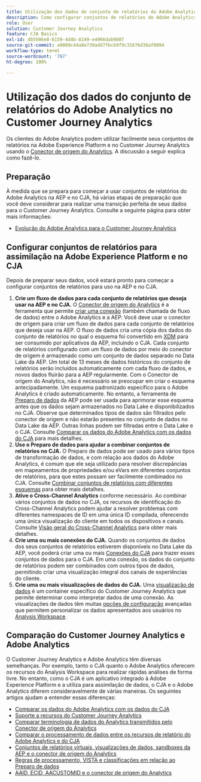 ```yaml
---
title: Utilização dos dados do conjunto de relatórios do Adobe Analytics no Customer Journey Analytics
description: Como configurar conjuntos de relatórios do Adobe Analytics para assimilação na AEP e no CJA
role: User
solution: Customer Journey Analytics
feature: CJA Basics
exl-id: db5506e0-6159-4d4b-8149-e4966dab9807
source-git-commit: a9009c44a8e739add7fbcb9f9c31676d38af0094
workflow-type: tm+mt
source-wordcount: '767'
ht-degree: 100%

---
```


# Utilização dos dados do conjunto de relatórios do Adobe Analytics no Customer Journey Analytics

Os clientes do Adobe Analytics podem utilizar facilmente seus conjuntos de relatórios na Adobe Experience Platform e no Customer Journey Analytics usando o [Conector de origem do Analytics](https://experienceleague.adobe.com/docs/experience-platform/sources/connectors/adobe-applications/analytics.html?lang=pt-BR). A discussão a seguir explica como fazê-lo.

## Preparação

À medida que se prepara para começar a usar conjuntos de relatórios do Adobe Analytics na AEP e no CJA, há várias etapas de preparação que você deve considerar para realizar uma transição perfeita de seus dados para o Customer Journey Analytics. Consulte a seguinte página para obter mais informações:

* [Evolução do Adobe Analytics para o Customer Journey Analytics](/help/getting-started/aa-to-cja.md)

## Configurar conjuntos de relatórios para assimilação na Adobe Experience Platform e no CJA

Depois de preparar seus dados, você estará pronto para começar a configurar conjuntos de relatórios para uso na AEP e no CJA.

1. **Crie um fluxo de dados para cada conjunto de relatórios que deseja usar na AEP e no CJA.** O [Conector de origem do Analytics](https://experienceleague.adobe.com/docs/experience-platform/sources/connectors/adobe-applications/analytics.html?lang=pt-BR) é a ferramenta que permite [criar uma conexão](/help/connections/create-connection.md) (também chamada de fluxo de dados) entre o Adobe Analytics e a AEP. Você deve usar o conector de origem para criar um fluxo de dados para cada conjunto de relatórios que deseja usar na AEP. O fluxo de dados cria uma cópia dos dados do conjunto de relatórios no qual o esquema foi convertido em [XDM](https://experienceleague.adobe.com/docs/platform-learn/tutorials/schemas/schemas-and-experience-data-model.html?lang=pt-BR) para ser consumido por aplicativos da AEP, incluindo o CJA. Cada conjunto de relatórios configurado com um fluxo de dados por meio do conector de origem é armazenado como um conjunto de dados separado no Data Lake da AEP. Um total de 13 meses de dados históricos do conjunto de relatórios serão incluídos automaticamente com cada fluxo de dados, e novos dados fluirão para a AEP regularmente. Com o Conector de origem do Analytics, não é necessário se preocupar em criar o esquema antecipadamente. Um esquema padronizado específico para o Adobe Analytics é criado automaticamente. No entanto, a ferramenta de [Preparo de dados](https://experienceleague.adobe.com/docs/experience-platform/data-prep/home.html?lang=pt-BR) da AEP pode ser usada para aprimorar esse esquema antes que os dados sejam armazenados no Data Lake e disponibilizados no CJA. Observe que determinados tipos de dados são filtrados pelo conector de origem e não estarão presentes no conjunto de dados no Data Lake da AEP. Outras linhas podem ser filtradas entre o Data Lake e o CJA. Consulte [Comparar os dados do Adobe Analytics com os dados do CJA](/help/troubleshooting/compare.md) para mais detalhes.
1. **Use o Preparo de dados para ajudar a combinar conjuntos de relatórios no CJA.** O Preparo de dados pode ser usado para vários tipos de transformação de dados, e com relação aos dados do Adobe Analytics, é comum que ele seja utilizado para resolver discrepâncias em mapeamentos de propriedades e/ou eVars em diferentes conjuntos de relatórios, para que estes possam ser facilmente combinados no CJA. Consulte [Combinar conjuntos de relatórios com diferentes esquemas](/help/use-cases/aa-data/combine-report-suites.md) para obter mais detalhes.
1. **Ative o Cross-Channel Analytics** conforme necessário. Ao combinar vários conjuntos de dados no CJA, os recursos de identificação do Cross-Channel Analytics podem ajudar a resolver problemas com diferentes namespaces de ID em uma única ID compilada, oferecendo uma única visualização do cliente em todos os dispositivos e canais. Consulte [Visão geral do Cross-Channel Analytics](/help/cca/overview.md) para obter mais detalhes.
1. **Crie uma ou mais conexões do CJA.** Quando os conjuntos de dados dos seus conjuntos de relatórios estiverem disponíveis no Data Lake da AEP, você poderá criar uma ou mais [Conexões do CJA](/help/connections/overview.md) para trazer esses conjuntos de dados para o CJA. Em uma conexão, os dados do conjunto de relatórios podem ser combinados com outros tipos de dados, permitindo criar uma visualização integral dos canais de experiências do cliente.
1. **Crie uma ou mais visualizações de dados do CJA.** Uma [visualização de dados](/help/data-views/data-views.md) é um container específico do Customer Journey Analytics que permite determinar como interpretar dados de uma conexão. As visualizações de dados têm muitas [opções de configuração](/help/data-views/create-dataview.md) avançadas que permitem personalizar os dados apresentados aos usuários no [Analysis Workspace](/help/analysis-workspace/home.md).

## Comparação do Customer Journey Analytics e Adobe Analytics

O Customer Journey Analytics e Adobe Analytics têm diversas semelhanças. Por exemplo, tanto o CJA quanto o Adobe Analytics oferecem os recursos do Analysis Workspace para realizar rápidas análises de forma livre. No entanto, como o CJA é um aplicativo integrado à Adobe Experience Platform e a utiliza para assimilação de dados, o CJA e o Adobe Analytics diferem consideravelmente de várias maneiras. Os seguintes artigos ajudam a entender essas diferenças:

* [Comparar os dados do Adobe Analytics com os dados do CJA](/help/troubleshooting/compare.md)
* [Suporte a recursos do Customer Journey Analytics](/help/getting-started/aa-vs-cja/cja-aa.md)
* [Comparar terminologia de dados do Analytics transmitidos pelo Conector de origem do Analytics](/help/getting-started/aa-vs-cja/terminology.md)
* [Comparar o processamento de dados entre os recursos de relatório do Adobe Analytics e do CJA](/help/getting-started/aa-vs-cja/data-processing-comparisons.md)
* [Conjuntos de relatórios virtuais, visualizações de dados, sandboxes da AEP e o conector de origem do Analytics](/help/getting-started/aa-vs-cja/vrs-dataview-sandbox-adc.md)
* [Regras de processamento, VISTA e classificações em relação ao Preparo de dados](/help/getting-started/aa-vs-cja/pr-vista-dataprep.md)
* [AAID, ECID, AACUSTOMID e o conector de origem do Analytics](/help/getting-started/aa-vs-cja/aaid-ecid-adc.md)
